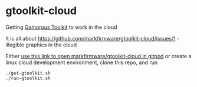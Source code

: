# gtoolkit-cloud

Getting [Gamorous Toolkit](https://github.com/feenkcom/gtoolkit) to work in the cloud

It is all about https://github.com/markfirmware/gtoolkit-cloud/issues/1 - illegible graphics in the cloud

Either [use this link to open markfirmware/gtoolkit-cloud in gitpod](https://gitpod.io#https://github.com/markfirmware/gtoolkit-cloud)
or create a linux cloud development environment, clone this repo, and run

    ./get-gtoolkit.sh
    ./run-gtoolkit.sh